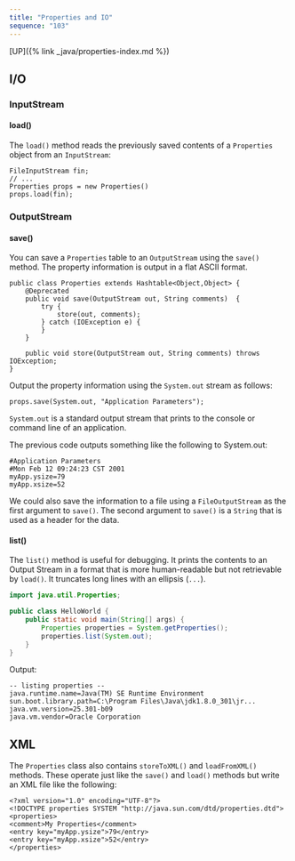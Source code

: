```yaml
---
title: "Properties and IO"
sequence: "103"
---
```


[UP]({% link _java/properties-index.md %})

## I/O

### InputStream

#### load()

The `load()` method reads the previously saved contents of a `Properties` object from an `InputStream`:

```text
FileInputStream fin;
// ...
Properties props = new Properties()
props.load(fin);
```

### OutputStream

#### save()

You can save a `Properties` table to an `OutputStream` using the `save()` method.
The property information is output in a flat ASCII format. 

```text
public class Properties extends Hashtable<Object,Object> {
    @Deprecated
    public void save(OutputStream out, String comments)  {
        try {
            store(out, comments);
        } catch (IOException e) {
        }
    }

    public void store(OutputStream out, String comments) throws IOException;
}
```

Output the property information using the `System.out` stream as follows:

```text
props.save(System.out, "Application Parameters");
```

`System.out` is a standard output stream that prints to the console or command line of an application.

The previous code outputs something like the following to System.out:

```text
#Application Parameters
#Mon Feb 12 09:24:23 CST 2001
myApp.ysize=79
myApp.xsize=52
```

We could also save the information to a file using a `FileOutputStream` as the first argument to `save()`.
The second argument to `save()` is a `String` that is used as a header for the data.

#### list()

The `list()` method is useful for debugging.
It prints the contents to an Output Stream in a format that is more human-readable but not retrievable by `load()`.
It truncates long lines with an ellipsis (`...`).

```java
import java.util.Properties;

public class HelloWorld {
    public static void main(String[] args) {
        Properties properties = System.getProperties();
        properties.list(System.out);
    }
}
```

Output:

```text
-- listing properties --
java.runtime.name=Java(TM) SE Runtime Environment
sun.boot.library.path=C:\Program Files\Java\jdk1.8.0_301\jr...
java.vm.version=25.301-b09
java.vm.vendor=Oracle Corporation
```

## XML

The `Properties` class also contains `storeToXML()` and `loadFromXML()` methods.
These operate just like the `save()` and `load()` methods but write an XML file like the following:

```text
<?xml version="1.0" encoding="UTF-8"?>
<!DOCTYPE properties SYSTEM "http://java.sun.com/dtd/properties.dtd">
<properties>
<comment>My Properties</comment>
<entry key="myApp.ysize">79</entry>
<entry key="myApp.xsize">52</entry>
</properties>
```
